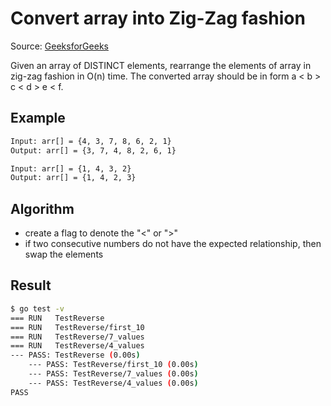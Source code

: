 # Convert array into Zig-Zag fashion

Source: [GeeksforGeeks](https://www.geeksforgeeks.org/convert-array-into-zig-zag-fashion/amp/)

Given an array of DISTINCT elements, rearrange the elements of array in zig-zag fashion in O(n) time. The converted array should be in form a < b > c < d > e < f.

## Example

```bash
Input: arr[] = {4, 3, 7, 8, 6, 2, 1} 
Output: arr[] = {3, 7, 4, 8, 2, 6, 1}

Input: arr[] = {1, 4, 3, 2} 
Output: arr[] = {1, 4, 2, 3}
```

## Algorithm

* create a flag to denote the "<" or ">"
* if two consecutive numbers do not have the expected relationship, then swap the elements

## Result

```bash
$ go test -v
=== RUN   TestReverse
=== RUN   TestReverse/first_10
=== RUN   TestReverse/7_values
=== RUN   TestReverse/4_values
--- PASS: TestReverse (0.00s)
    --- PASS: TestReverse/first_10 (0.00s)
    --- PASS: TestReverse/7_values (0.00s)
    --- PASS: TestReverse/4_values (0.00s)
PASS
```
